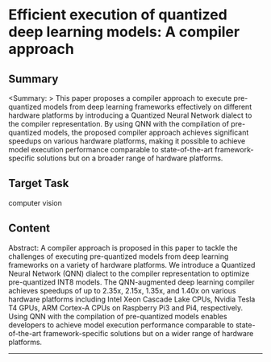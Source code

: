 # Efficient execution of quantized deep learning models: A compiler approach

## Summary

<Summary: > This paper proposes a compiler approach to execute pre-quantized models from deep learning frameworks effectively on different hardware platforms by introducing a Quantized Neural Network dialect to the compiler representation. By using QNN with the compilation of pre-quantized models, the proposed compiler approach achieves significant speedups on various hardware platforms, making it possible to achieve model execution performance comparable to state-of-the-art framework-specific solutions but on a broader range of hardware platforms.


## Target Task

computer vision

## Content

Abstract: A compiler approach is proposed in this paper to tackle the challenges of executing pre-quantized models from deep learning frameworks on a variety of hardware platforms. We introduce a Quantized Neural Network (QNN) dialect to the compiler representation to optimize pre-quantized INT8 models. The QNN-augmented deep learning compiler achieves speedups of up to 2.35x, 2.15x, 1.35x, and 1.40x on various hardware platforms including Intel Xeon Cascade Lake CPUs, Nvidia Tesla T4 GPUs, ARM Cortex-A CPUs on Raspberry Pi3 and Pi4, respectively. Using QNN with the compilation of pre-quantized models enables developers to achieve model execution performance comparable to state-of-the-art framework-specific solutions but on a wider range of hardware platforms.



---

